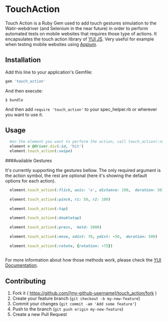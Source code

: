 # TouchAction

Touch Action is a Ruby Gem used to add touch gestures simulation to the Watir-webdriver (and Selenium in the near future) in order to perform automated tests on mobile websites that requires those type of actions. It encapsulates the touch action library of [YUI JS](http://yuilibrary.com/yui/docs/event/simulate.html#simulating-touch-gestures). Very useful for example when testing mobile websites using [Appium](http://appium.io).

## Installation

Add this line to your application's Gemfile:

```ruby
gem 'touch_action'
```

And then execute:

    $ bundle

And then add `require 'touch_action'` to your spec_helper.rb or wherever you want to use it.

## Usage

```ruby
  #on the element you want to perform the action, call touch_action(:name_of_action)
  element = @driver.div(:id, 'hit')
  element.touch_action(:swipe)
```
###Available Gestures

It's currently supporting the gestures bellow. The only required argument is the action symbol, the rest are optional (here it's showing the default options for each action).

```ruby
  element.touch_action(:flick, axis: 'x', distance: 100,  duration: 50) #flick and swipe are the same 
  
  element.touch_action(:pinch, r1: 50, r2: 100)
  
  element.touch_action(:tap)
  
  element.touch_action(:doubletap)
  
  element.touch_action(:press,  hold: 2000)
  
  element.touch_action(:move, xdist: 70, ydist: -50,  duration: 500)
  
  element.touch_action(:rotate, {rotation: -75})
  
```
For more information about how those methods work, please check the [YUI Documentation](http://yuilibrary.com/yui/docs/event/simulate.html#simulating-touch-gestures).


## Contributing

1. Fork it ( https://github.com/[my-github-username]/touch_action/fork )
2. Create your feature branch (`git checkout -b my-new-feature`)
3. Commit your changes (`git commit -am 'Add some feature'`)
4. Push to the branch (`git push origin my-new-feature`)
5. Create a new Pull Request